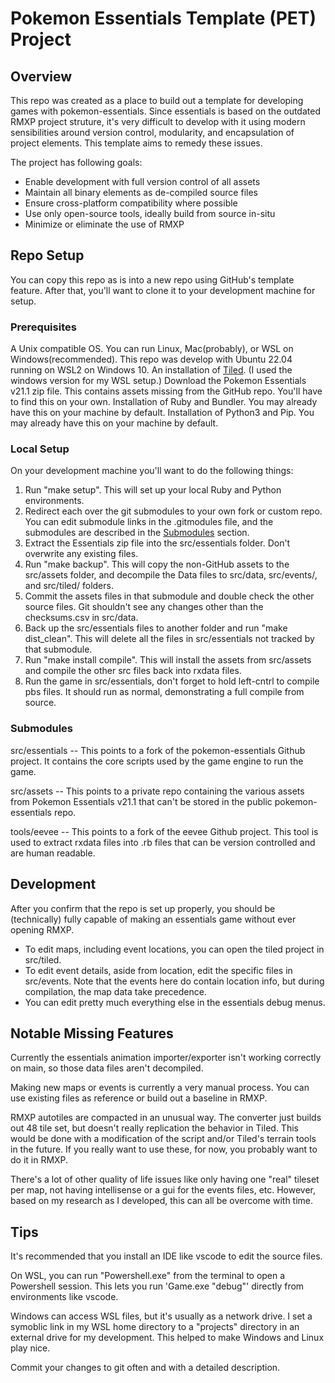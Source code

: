 # Pokemon Essentials Template (PET) Project

## Overview
This repo was created as a place to build out a template for developing games with pokemon-essentials. Since essentials is based on the outdated RMXP project struture, it's very difficult to develop with it using modern sensibilities around version control, modularity, and encapsulation of project elements. This template aims to remedy these issues.

The project has following goals:
* Enable development with full version control of all assets
* Maintain all binary elements as de-compiled source files
* Ensure cross-platform compatibility where possible
* Use only open-source tools, ideally build from source in-situ
* Minimize or eliminate the use of RMXP

## Repo Setup

You can copy this repo as is into a new repo using GitHub's template feature. After that, you'll want to clone it to your development machine for setup.

### Prerequisites
A Unix compatible OS. You can run Linux, Mac(probably), or WSL on Windows(recommended). This repo was develop with Ubuntu 22.04 running on WSL2 on Windows 10.
An installation of [Tiled](https://www.mapeditor.org/). (I used the windows version for my WSL setup.)
Download the Pokemon Essentials v21.1 zip file. This contains assets missing from the GitHub repo. You'll have to find this on your own.
Installation of Ruby and Bundler. You may already have this on your machine by default.
Installation of Python3 and Pip. You may already have this on your machine by default.

### Local Setup

On your development machine you'll want to do the following things:
1. Run "make setup". This will set up your local Ruby and Python environments.
2. Redirect each over the git submodules to your own fork or custom repo. You can edit submodule links in the .gitmodules file, and the submodules are described in the [Submodules](#submodules) section. 
3. Extract the Essentials zip file into the src/essentials folder. Don't overwrite any existing files.
4. Run "make backup". This will copy the non-GitHub assets to the src/assets folder, and decompile the Data files to src/data, src/events/, and src/tiled/ folders.
5. Commit the assets files in that submodule and double check the other source files. Git shouldn't see any changes other than the checksums.csv in src/data.
6. Back up the src/essentials files to another folder and run "make dist_clean". This will delete all the files in src/essentials not tracked by that submodule.
7. Run "make install compile". This will install the assets from src/assets and compile the other src files back into rxdata files.
8. Run the game in src/essentials, don't forget to hold left-cntrl to compile pbs files. It should run as normal, demonstrating a full compile from source.


### Submodules
src/essentials -- This points to a fork of the pokemon-essentials Github project. It contains the core scripts used by the game engine to run the game.

src/assets -- This points to a private repo containing the various assets from Pokemon Essentials v21.1 that can't be stored in the public pokemon-essentials repo.

tools/eevee -- This points to a fork of the eevee Github project. This tool is used to extract rxdata files into .rb files that can be version controlled and are human readable.

## Development
After you confirm that the repo is set up properly, you should be (technically) fully capable of making an essentials game without ever opening RMXP.

* To edit maps, including event locations, you can open the tiled project in src/tiled.
* To edit event details, aside from location, edit the specific files in src/events. Note that the events here do contain location info, but during compilation, the map data take precedence.
* You can edit pretty much everything else in the essentials debug menus.

## Notable Missing Features
Currently the essentials animation importer/exporter isn't working correctly on main, so those data files aren't decompiled.

Making new maps or events is currently a very manual process. You can use existing files as reference or build out a baseline in RMXP.

RMXP autotiles are compacted in an unusual way. The converter just builds out 48 tile set, but doesn't really replication the behavior in Tiled. This would be done with a modification of the script and/or Tiled's terrain tools in the future. If you really want to use these, for now, you probably want to do it in RMXP.

There's a lot of other quality of life issues like only having one "real" tileset per map, not having intellisense or a gui for the events files, etc. However, based on my research as I developed, this can all be overcome with time.

## Tips
It's recommended that you install an IDE like vscode to edit the source files.

On WSL, you can run "Powershell.exe" from the terminal to open a Powershell session. This lets you run 'Game.exe "debug"' directly from environments like vscode.

Windows can access WSL files, but it's usually as a network drive. I set a symoblic link in my WSL home directory to a "projects" directory in an external drive for my development. This helped to make Windows and Linux play nice.

Commit your changes to git often and with a detailed description.


